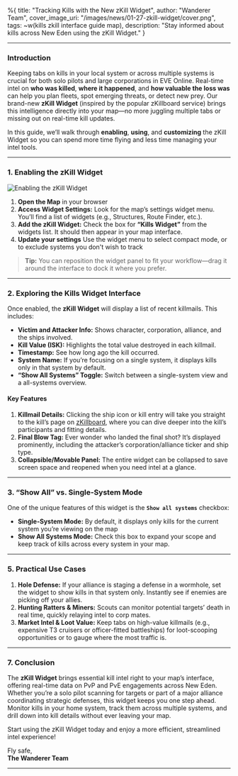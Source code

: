 %{
title: "Tracking Kills with the New zKill Widget",
author: "Wanderer Team",
cover_image_uri: "/images/news/01-27-zkill-widget/cover.png",
tags: ~w(kills zkill interface guide map),
description: "Stay informed about kills across New Eden using the zKill Widget."
}

---

### Introduction

Keeping tabs on kills in your local system or across multiple systems is crucial for both solo pilots and large corporations in EVE Online. Real-time intel on **who was killed**, **where it happened**, and **how valuable the loss was** can help you plan fleets, spot emerging threats, or detect new prey. Our brand-new **zKill Widget** (inspired by the popular zKillboard service) brings this intelligence directly into your map—no more juggling multiple tabs or missing out on real-time kill updates.

In this guide, we’ll walk through **enabling**, **using**, and **customizing** the zKill Widget so you can spend more time flying and less time managing your intel tools.

---

### 1. Enabling the zKill Widget

![Enabling the zKill Widget](/images/news/01-27-zkill-widget/enable-zkill.png "Enable zKill Widget")

1. **Open the Map** in your browser
2. **Access Widget Settings:** Look for the map’s settings widget menu. You’ll find a list of widgets (e.g., Structures, Route Finder, etc.).
3. **Add the zKill Widget:** Check the box for **“Kills Widget”**  from the widgets list. It should then appear in your map interface.
4. **Update your settings** Use the widget menu to select compact mode, or to exclude systems you don't wish to track

> **Tip:** You can reposition the widget panel to fit your workflow—drag it around the interface to dock it where you prefer.

---

### 2. Exploring the Kills Widget Interface

Once enabled, the **zKill Widget** will display a list of recent killmails. This includes:

- **Victim and Attacker Info:** Shows character, corporation, alliance, and the ships involved.
- **Kill Value (ISK):** Highlights the total value destroyed in each killmail.
- **Timestamp:** See how long ago the kill occurred.
- **System Name:** If you’re focusing on a single system, it displays kills only in that system by default.  
- **“Show All Systems” Toggle:** Switch between a single-system view and a all-systems overview.

#### Key Features

1. **Killmail Details:** Clicking the ship icon or kill entry will take you straight to the kill’s page on [zKillboard](https://zkillboard.com/), where you can dive deeper into the kill’s participants and fitting details.
2. **Final Blow Tag:** Ever wonder who landed the final shot? It’s displayed prominently, including the attacker’s corporation/alliance ticker and ship type.
3. **Collapsible/Movable Panel:** The entire widget can be collapsed to save screen space and reopened when you need intel at a glance.

---

### 3. “Show All” vs. Single-System Mode

One of the unique features of this widget is the **`Show all systems`** checkbox:

- **Single-System Mode:** By default, it displays only kills for the current system you’re viewing on the map
- **Show All Systems Mode:** Check this box to expand your scope and keep track of kills across every system in your map.

---


### 5. Practical Use Cases

1. **Hole Defense:** If your alliance is staging a defense in a wormhole, set the widget to show kills in that system only. Instantly see if enemies are picking off your allies.
2. **Hunting Ratters & Miners:** Scouts can monitor potential targets’ death in real time, quickly relaying intel to corp mates. 
3. **Market Intel & Loot Value:** Keep tabs on high-value killmails (e.g., expensive T3 cruisers or officer-fitted battleships) for loot-scooping opportunities or to gauge where the most traffic is.

---


### 7. Conclusion

The **zKill Widget** brings essential kill intel right to your map’s interface, offering real-time data on PvP and PvE engagements across New Eden. Whether you’re a solo pilot scanning for targets or part of a major alliance coordinating strategic defenses, this widget keeps you one step ahead. Monitor kills in your home system, track them across multiple systems, and drill down into kill details without ever leaving your map.

Start using the zKill Widget today and enjoy a more efficient, streamlined intel experience!

Fly safe,  
**The Wanderer Team**

---
